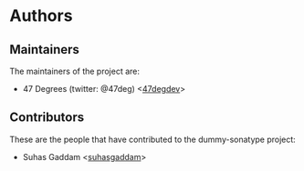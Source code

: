 # Authors

## Maintainers

The maintainers of the project are:

* 47 Degrees (twitter: @47deg) <[47degdev](https://github.com/47degdev)>

## Contributors

These are the people that have contributed to the dummy-sonatype project:

* Suhas Gaddam <[suhasgaddam](https://github.com/suhasgaddam)>